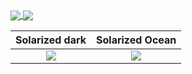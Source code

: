 
<!--
**Archfx/archfx** is a ✨ _special_ ✨ repository because its `README.md` (this file) appears on your GitHub profile.

Here are some ideas to get you started:

- 🔭 I’m currently working on ...
- 🌱 I’m currently learning ...
- 👯 I’m looking to collaborate on ...
- 🤔 I’m looking for help with ...
- 💬 Ask me about ...
- 📫 How to reach me: ...
- 😄 Pronouns: ...
- ⚡ Fun fact: ...
-->


<a href="https://github.com/archfx">
  <img align="center" src="https://github-readme-stats.vercel.app/api?username=Archfx&count_private=true&show_icons=true&theme=vue&hide=contribs&hide_border=true" />
</a>
<a href="https://github.com/archfx">
  <img align="center" src="https://github-readme-stats.vercel.app/api/top-langs/?username=Archfx&layout=compact&theme=vue&hide_border=true&count_private=true" />
</a>

Solarized dark             |  Solarized Ocean
:-------------------------:|:-------------------------:
![](https://...Dark.png)  |  ![](https://...Ocean.png)

